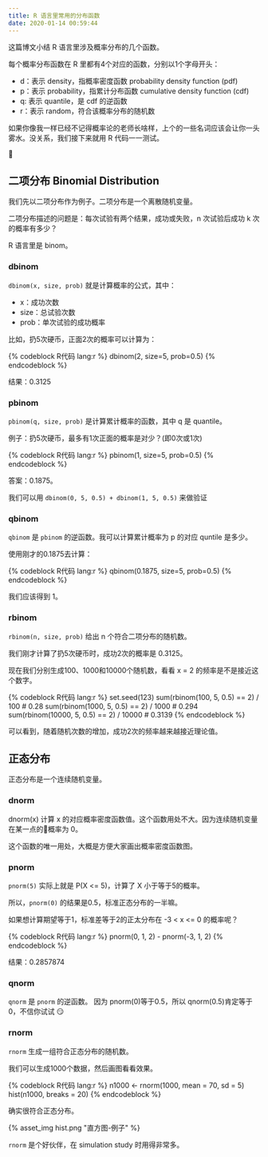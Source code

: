 ```yaml
---
title: R 语言里常用的分布函数
date: 2020-01-14 00:59:44
---
```


这篇博文小结 R 语言里涉及概率分布的几个函数。

每个概率分布函数在 R 里都有4个对应的函数，分别以1个字母开头：

- d：表示 density，指概率密度函数 probability density function (pdf)
- p：表示 probability，指累计分布函数 cumulative density function (cdf)
- q: 表示 quantile，是 cdf 的逆函数
- r：表示 random，符合该概率分布的随机数

如果你像我一样已经不记得概率论的老师长啥样，上个的一些名词应该会让你一头雾水。没关系，我们接下来就用 R 代码一一测试。

<!-- more -->

## 二项分布 Binomial Distribution

我们先以二项分布作为例子。二项分布是一个离散随机变量。

二项分布描述的问题是：每次试验有两个结果，成功或失败，n 次试验后成功 k 次的概率有多少？

R 语言里是 binom。

### dbinom

`dbinom(x, size, prob)` 就是计算概率的公式，其中：
- x：成功次数
- size：总试验次数
- prob：单次试验的成功概率

比如，扔5次硬币，正面2次的概率可以计算为：

{% codeblock R代码 lang:r %}
dbinom(2, size=5, prob=0.5) 
{% endcodeblock %}

结果：0.3125

### pbinom

`pbinom(q, size, prob)` 是计算累计概率的函数，其中 q 是 quantile。

例子：扔5次硬币，最多有1次正面的概率是对少？(即0次或1次)

{% codeblock R代码 lang:r %}
pbinom(1, size=5, prob=0.5) 
{% endcodeblock %}

答案：0.1875。

我们可以用 `dbinom(0, 5, 0.5) + dbinom(1, 5, 0.5)` 来做验证


### qbinom

`qbinom` 是 `pbinom` 的逆函数。我可以计算累计概率为 p 的对应 quntile 是多少。

使用刚才的0.1875去计算：

{% codeblock R代码 lang:r %}
qbinom(0.1875, size=5, prob=0.5) 
{% endcodeblock %}

我们应该得到 1。

### rbinom

`rbinom(n, size, prob)` 给出 n 个符合二项分布的随机数。

我们刚才计算了扔5次硬币时，成功2次的概率是 0.3125。

现在我们分别生成100、1000和10000个随机数，看看 x = 2 的频率是不是接近这个数字。

{% codeblock R代码 lang:r %}
set.seed(123)
sum(rbinom(100, 5, 0.5) == 2) / 100  # 0.28
sum(rbinom(1000, 5, 0.5) == 2) / 1000   # 0.294
sum(rbinom(10000, 5, 0.5) == 2) / 10000  # 0.3139
{% endcodeblock %}

可以看到，随着随机次数的增加，成功2次的频率越来越接近理论值。


## 正态分布

正态分布是一个连续随机变量。

### dnorm

dnorm(x) 计算 x 的对应概率密度函数值。这个函数用处不大。因为连续随机变量在某一点的概率为 0。

这个函数的唯一用处，大概是方便大家画出概率密度函数图。

### pnorm

`pnorm(5)` 实际上就是  P(X <= 5)，计算了 X 小于等于5的概率。

所以，`pnorm(0)` 的结果是0.5，标准正态分布的一半嘛。

如果想计算期望等于1，标准差等于2的正太分布在 -3 < x <= 0 的概率呢？

{% codeblock R代码 lang:r %}
pnorm(0, 1, 2) - pnorm(-3, 1, 2)
{% endcodeblock %}

结果：0.2857874

### qnorm

`qnorm` 是 `pnorm` 的逆函数。
因为 pnorm(0)等于0.5，所以 qnorm(0.5)肯定等于0，不信你试试 :smirk:

### rnorm

`rnorm` 生成一组符合正态分布的随机数。

我们可以生成1000个数据，然后画图看看效果。

{% codeblock R代码 lang:r %}
n1000 <- rnorm(1000, mean = 70, sd = 5)
hist(n1000, breaks = 20)
{% endcodeblock %}

确实很符合正态分布。

{% asset_img hist.png "直方图-例子" %}

`rnorm` 是个好伙伴，在 simulation study 时用得非常多。
